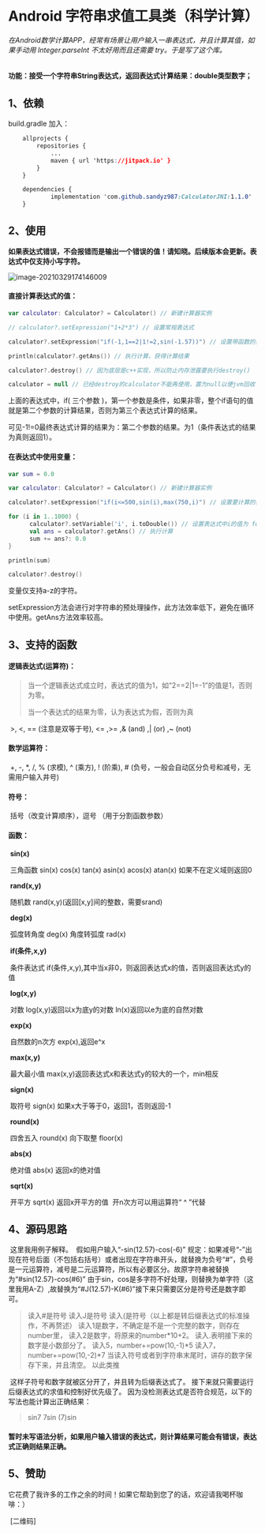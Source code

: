 # Android 字符串求值工具类（科学计算）
###### 在Android数学计算APP，经常有场景让用户输入一串表达式，并且计算其值，如果手动用 Integer.parseInt 不太好用而且还需要 try。于是写了这个库。



#### 功能：接受一个字符串String表达式，返回表达式计算结果：double类型数字；



## 1、依赖 

build.gradle 加入：

```css
	allprojects {
		repositories {
			...
			maven { url 'https://jitpack.io' }
		}
	}
```

```css
	dependencies {
	        implementation 'com.github.sandyz987:CalculatorJNI:1.1.0'
	}
```





## 2、使用

**如果表达式错误，不会报错而是输出一个错误的值！请知晓。后续版本会更新。表达式中仅支持小写字符。**

![image-20210329174146009](C:\Users\lenovo\AppData\Roaming\Typora\typora-user-images\image-20210329174146009.png)



#### 直接计算表达式的值：

```kotlin
var calculator: Calculator? = Calculator() // 新建计算器实例

// calculator?.setExpression("1+2*3") // 设置常规表达式

calculator?.setExpression("if(-1,1==2|1!=2,sin(-1.57))") // 设置带函数的表达式

println(calculator?.getAns()) // 执行计算，获得计算结果

calculator?.destroy() // 因为底层是c++实现，所以防止内存泄露要执行destroy()

calculator = null // 已经destroy的calculator不能再使用，置为null以便jvm回收
```

上面的表达式中，if( 三个参数 )，第一个参数是条件，如果非零，整个if语句的值就是第二个参数的计算结果，否则为第三个表达式计算的结果。

可见-1!=0最终表达式计算的结果为：第二个参数的结果。为1（条件表达式的结果为真则返回1）。



#### 在表达式中使用变量：

```kotlin
var sum = 0.0

var calculator: Calculator? = Calculator() // 新建计算器实例

calculator?.setExpression("if(i<=500,sin(i),max(750,i)") // 设置要计算的表达式，包含可变变量‘i’，默认值为0，计算时请设置变量值

for (i in 1..1000) {
      calculator?.setVariable('i', i.toDouble()) // 设置表达式中i的值为 for循环i的值
      val ans = calculator?.getAns() // 执行计算
      sum += ans?: 0.0
}

println(sum)

calculator?.destroy()
```

变量仅支持a-z的字符。

setExpression方法会进行对字符串的预处理操作，此方法效率低下，避免在循环中使用。getAns方法效率较高。



## 3、支持的函数
#### 逻辑表达式(运算符)：

> 当一个逻辑表达式成立时，表达式的值为1，如“2==2|1=-1”的值是1，否则为零。
>
> 当一个表达式的结果为零，认为表达式为假，否则为真

​	>,  <,  == (注意是双等于号),  <=  ,>=  ,& (and)  ,| (or)  ,~ (not)  
#### 数学运算符：
​	+,  -,  *,  /,  % (求模),  ^ (乘方),  ! (阶乘),  # (负号，一般会自动区分负号和减号，无需用户输入井号)

#### 符号：
​	括号（改变计算顺序），逗号 （用于分割函数参数）
#### 函数：
​	**sin(x)**

​		三角函数 sin(x) cos(x) tan(x) asin(x) acos(x) atan(x)
​		如果不在定义域则返回0

​	**rand(x,y)**

​		随机数 rand(x,y)(返回[x,y]间的整数，需要srand)

​	**deg(x)**

​		弧度转角度 deg(x) 角度转弧度 rad(x)

​	**if(条件,x,y)**

​		条件表达式 if(条件,x,y),其中当x非0，则返回表达式x的值，否则返回表达式y的值

​	**log(x,y)**

​		对数 log(x,y)返回以x为底y的对数  ln(x)返回以e为底的自然对数

​	**exp(x)**

​		自然数的n次方 exp(x),返回e^x

​	**max(x,y)**

​		最大最小值 max(x,y)返回表达式x和表达式y的较大的一个，min相反

​	**sign(x)**

​		取符号 sign(x) 如果x大于等于0，返回1，否则返回-1

​	**round(x)**

​		四舍五入 round(x)   向下取整 floor(x)

​	**abs(x)**

​		绝对值 abs(x) 返回x的绝对值

​	**sqrt(x)**

​		开平方 sqrt(x) 返回x开平方的值
​		开n次方可以用运算符“ ^ ”代替



## 4、源码思路
​	这里我用例子解释。
​	假如用户输入“-sin(12.57)-cos(-6)”
​	规定：如果减号“-”出现在符号后面（不包括右括号）或者出现在字符串开头，就替换为负号“#”，负号是一元运算符，减号是二元运算符，所以有必要区分。
​	故原字符串被替换为“#sin(12.57)-cos(#6)”
​	由于sin，cos是多字符不好处理，则替换为单字符（这里我用A-Z）,故替换为“#J(12.57)-K(#6)”
​	接下来只需要区分是符号还是数字即可。

>读入#是符号
>读入J是符号
>读入(是符号（以上都是转后缀表达式的标准操作，不再赘述）
>读入1是数字，不确定是不是一个完整的数字，则存在number里，
>读入2是数字，将原来的number\*10+2。
>读入.表明接下来的数字是小数部分了。
>读入5，number+=pow(10,-1)\*5
>读入7，number+=pow(10,-2)\*7
>当读入符号或者到字符串末尾时，讲存的数字保存下来，并且清空。
>以此类推

​	这样子符号和数字就被区分开了，并且转为后缀表达式了。
​	接下来就只需要运行后缀表达式的求值和控制好优先级了。
​	因为没检测表达式是否符合规范，以下的写法也能计算出正确结果：

>sin7
>7sin
>(7)sin

#### 暂时未写语法分析，如果用户输入错误的表达式，则计算结果可能会有错误，表达式正确则结果正确。



## 5、赞助

​	它花费了我许多的工作之余的时间！如果它帮助到您了的话，欢迎请我喝杯咖啡：）

​	[二维码]

